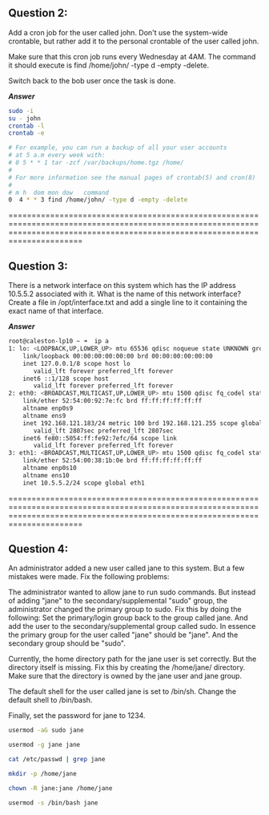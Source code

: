## Question 2: 

Add a cron job for the user called john. Don't use the system-wide crontable, but rather add it to the personal crontable of the user called john.

Make sure that this cron job runs every Wednesday at 4AM. The command it should execute is find /home/john/ -type d -empty -delete.


Switch back to the bob user once the task is done.

***Answer***

```sh
sudo -i
su - john
crontab -l
crontab -e

# For example, you can run a backup of all your user accounts
# at 5 a.m every week with:
# 0 5 * * 1 tar -zcf /var/backups/home.tgz /home/
# 
# For more information see the manual pages of crontab(5) and cron(8)
# 
# m h  dom mon dow   command
0  4 * * 3 find /home/john/ -type d -empty -delete

```
==================================================================================================================================================================================

## Question 3: 

There is a network interface on this system which has the IP address 10.5.5.2 associated with it. What is the name of this network interface? Create a file in /opt/interface.txt and add a single line to it containing the exact name of that interface.

***Answer***

```sh
root@caleston-lp10 ~ ➜  ip a
1: lo: <LOOPBACK,UP,LOWER_UP> mtu 65536 qdisc noqueue state UNKNOWN group default qlen 1000
    link/loopback 00:00:00:00:00:00 brd 00:00:00:00:00:00
    inet 127.0.0.1/8 scope host lo
       valid_lft forever preferred_lft forever
    inet6 ::1/128 scope host 
       valid_lft forever preferred_lft forever
2: eth0: <BROADCAST,MULTICAST,UP,LOWER_UP> mtu 1500 qdisc fq_codel state UP group default qlen 1000
    link/ether 52:54:00:92:7e:fc brd ff:ff:ff:ff:ff:ff
    altname enp0s9
    altname ens9
    inet 192.168.121.183/24 metric 100 brd 192.168.121.255 scope global dynamic eth0
       valid_lft 2807sec preferred_lft 2807sec
    inet6 fe80::5054:ff:fe92:7efc/64 scope link 
       valid_lft forever preferred_lft forever
3: eth1: <BROADCAST,MULTICAST,UP,LOWER_UP> mtu 1500 qdisc fq_codel state UP group default qlen 1000
    link/ether 52:54:00:38:1b:0e brd ff:ff:ff:ff:ff:ff
    altname enp0s10
    altname ens10
    inet 10.5.5.2/24 scope global eth1
```
==================================================================================================================================================================================

## Question 4: 

An administrator added a new user called jane to this system. But a few mistakes were made. Fix the following problems:

The administrator wanted to allow jane to run sudo commands. But instead of adding "jane" to the secondary/supplemental "sudo" group, the administrator changed the primary group to sudo. Fix this by doing the following: Set the primary/login group back to the group called jane. And add the user to the secondary/supplemental group called sudo. In essence the primary group for the user called "jane" should be "jane". And the secondary group should be "sudo".

Currently, the home directory path for the jane user is set correctly. But the directory itself is missing. Fix this by creating the /home/jane/ directory. Make sure that the directory is owned by the jane user and jane group.

The default shell for the user called jane is set to /bin/sh. Change the default shell to /bin/bash.

Finally, set the password for jane to 1234.

```sh
usermod -aG sudo jane

usermod -g jane jane

cat /etc/passwd | grep jane

mkdir -p /home/jane

chown -R jane:jane /home/jane

usermod -s /bin/bash jane

```